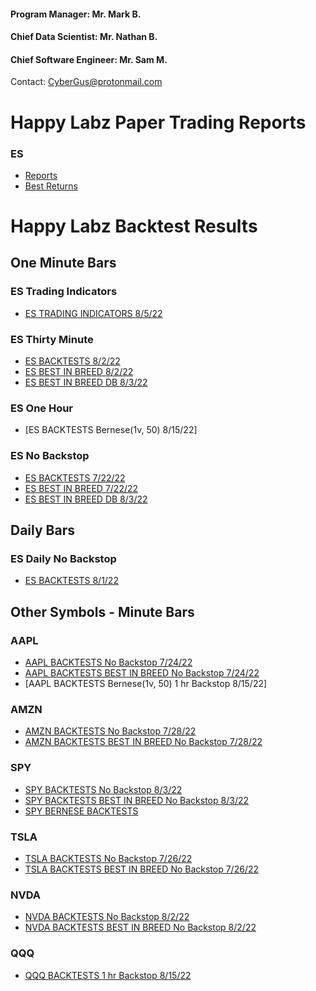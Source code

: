 #### Program Manager: Mr. Mark B.
#### Chief Data Scientist: Mr. Nathan B.
#### Chief Software Engineer: Mr. Sam M.
Contact: CyberGus@protonmail.com

# Happy Labz Paper Trading Reports

### ES
- [Reports](Reports/ReportLanding.md)
- [Best Returns](https://www.youtube.com/watch?v=dQw4w9WgXcQ)

# Happy Labz Backtest Results

## One Minute Bars

### ES Trading Indicators
- [ES TRADING INDICATORS 8/5/22](ES/README_Trading_EU.md)

### ES Thirty Minute
- [ES BACKTESTS 8/2/22](ES/README.md)
- [ES BEST IN BREED 8/2/22](ES/README_BIB.md)
- [ES BEST IN BREED DB 8/3/22](ES/README_DB.md)

### ES One Hour
- [ES BACKTESTS Bernese(1v, 50) 8/15/22]

### ES No Backstop
- [ES BACKTESTS 7/22/22](ES_Unlimited/README.md)
- [ES BEST IN BREED 7/22/22](ES_Unlimited/README_BIB.md)
- [ES BEST IN BREED DB 8/3/22](ES/README_DB.md)

## Daily Bars

### ES Daily No Backstop
- [ES BACKTESTS 8/1/22](ES1y1d/README.md)


## Other Symbols - Minute Bars

### AAPL
- [AAPL BACKTESTS No Backstop 7/24/22](AAPL_Unlimited/README.md)
- [AAPL BACKTESTS BEST IN BREED No Backstop 7/24/22](AAPL_Unlimited/README_BIB.md)
- [AAPL BACKTESTS Bernese(1v, 50) 1 hr Backstop 8/15/22]

### AMZN
- [AMZN BACKTESTS No Backstop 7/28/22](AMZN_Unlimited/README.md)
- [AMZN BACKTESTS BEST IN BREED No Backstop 7/28/22](AMZN_Unlimited/README_BIB.md)

### SPY
- [SPY BACKTESTS No Backstop 8/3/22](SPY_Unlimited/README.md)
- [SPY BACKTESTS BEST IN BREED No Backstop 8/3/22](SPY_Unlimited/README_BIB.md)
- [SPY BERNESE BACKTESTS](SPY/NEWSPY.md)

### TSLA
- [TSLA BACKTESTS No Backstop 7/26/22](TSLA_Unlimited/README.md)
- [TSLA BACKTESTS BEST IN BREED No Backstop 7/26/22](TSLA_Unlimited/README_BIB.md)

### NVDA
- [NVDA BACKTESTS No Backstop 8/2/22](NVDA_Unlimited/README.md)
- [NVDA BACKTESTS BEST IN BREED No Backstop 8/2/22](NVDA_Unlimited/README_BIB.md)

### QQQ
- [QQQ BACKTESTS 1 hr Backstop 8/15/22](QQQ/QQQ_Backtests.md)